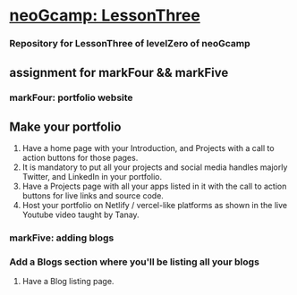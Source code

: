 # [neoGcamp: LessonThree]('https://neog.camp/guide/lessonTwo')

### Repository for LessonThree of levelZero of neoGcamp

## assignment for markFour && markFive

### markFour: portfolio website

## Make your portfolio

1. Have a home page with your Introduction, and Projects with a call to action buttons for those pages.
2. It is mandatory to put all your projects and social media handles majorly Twitter, and LinkedIn in your portfolio.
3. Have a Projects page with all your apps listed in it with the call to action buttons for live links and source code.
4. Host your portfolio on Netlify / vercel-like platforms as shown in the live Youtube video taught by Tanay.

### markFive: adding blogs

### Add a Blogs section where you'll be listing all your blogs

1. Have a Blog listing page.